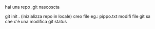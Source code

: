 hai una repo
.git nascoscta

git init . (inizializza repo in locale)
creo  file
eg.: pippo.txt
modifi file
git sa che c'è una modifica
git status
